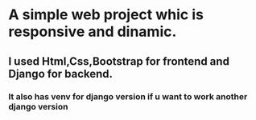 # A simple web project whic is responsive and dinamic.
## I used Html,Css,Bootstrap for frontend and Django for backend.
### It also has venv for django version if u want to work another django version
